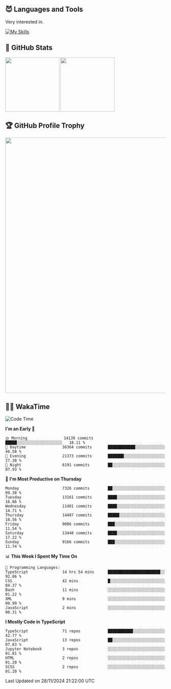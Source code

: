 <!-- # Hi there <img width="35" src="https://user-images.githubusercontent.com/50891407/148686885-0fefeb76-4cf6-473a-9e3e-889ce5513450.gif" /> I'm Yuta Ohira -->

<!-- ![alesion30](https://github.com/Alesion30/Alesion30/assets/50891407/5814fd76-9743-4cf8-89ff-b2be2fd49fb6) -->


<!--
[![Likes](https://badgen.org/img/zenn/alesion/likes?style=for-the-badge)](https://zenn.dev/alesion)
[![Followers](https://badgen.org/img/zenn/alesion/followers?style=for-the-badge)](https://zenn.dev/alesion)
[![Articles](https://badgen.org/img/zenn/alesion/articles?style=for-the-badge)](https://zenn.dev/alesion)
[![Books](https://badgen.org/img/zenn/alesion/books?style=for-the-badge)](https://zenn.dev/alesion?tab=books)
[![Scraps](https://badgen.org/img/zenn/alesion/scraps?style=for-the-badge)](https://zenn.dev/alesion?tab=scraps)

[![Contributions](https://badgen.org/img/qiita/alesion30/contributions?style=for-the-badge)](https://qiita.com/alesion30)
[![Followers](https://badgen.org/img/qiita/alesion30/followers?style=for-the-badge)](https://qiita.com/alesion30)
[![Articles](https://badgen.org/img/qiita/alesion30/articles?style=for-the-badge)](https://qiita.com/alesion30)
-->

<!-- <p align="left"> -->
  <!-- GitHub -->
<!--   <a href="https://github.com/alesion30/alesion30/">
    <img src="https://komarev.com/ghpvc/?username=alesion30" alt="alesion30" />
  </a>
  <a href="https://github.com/alesion30">
    <img height="20" src="https://img.shields.io/github/followers/alesion30?label=follow&logo=github&style=flat" />
  </a> -->
  <!-- Zenn -->
<!--   <a href="https://zenn.dev/alesion">
    <img src="https://zenn.badge.nikaera.com/s/alesion/likes?style=flat" alt="alesion likes" />
  </a>
  <a href="https://zenn.dev/alesion/articles">
    <img src="https://zenn.badge.nikaera.com/s/alesion/articles?style=flat" alt="alesion articles" />
  </a>
  <a href="https://zenn.dev/alesion/followers">
    <img src="https://zenn.badge.nikaera.com/s/alesion/followers?style=flat" alt="alesion followers" />
  </a>
  <a href="https://zenn.dev/alesion/books">
    <img src="https://zenn.badge.nikaera.com/s/alesion/books?style=flat" alt="alesion books" />
  </a>
  <a href="https://zenn.dev/alesion/scraps">
    <img src="https://zenn.badge.nikaera.com/s/alesion/scraps?style=flat" alt="alesion scraps" />
  </a> -->
  <!-- qiita -->
<!--   <a href="http://qiita.com/Alesion30">
    <img height="20" src="https://qiita-badge.apiapi.app/s/Alesion30/posts.svg" />
  </a>
    <img height="20" src="https://qiita-badge.apiapi.app/s/Alesion30/contributions.svg" />
  </a> -->
<!-- </p> -->

## 😈 Languages and Tools

Very interested in.

[![My Skills](https://skillicons.dev/icons?i=react,nextjs,typescript,flutter,firebase)](https://skillicons.dev)

<!-- I can handle a few others. -->

<!-- [![My Skills](https://skillicons.dev/icons?i=javascript,vue,nuxt,redux,electron,express,nodejs,deno,dart,python,flask,php,laravel,wordpress,go,rust,html,css,sass,tailwind,bootstrap,webpack,supabase,aws,dynamodb,mysql,figma,xd,vscode,latex)](https://skillicons.dev) -->

## 💎 GitHub Stats

<div>
  <img height="170" align="left" src="https://github-readme-stats.vercel.app/api?username=Alesion30&count_private=true&show_icons=true&title_color=81A1C1&text_color=ECEFF4&bg_color=2E3440&icon_color=D8DEE9&border_radius=10" />
  <img height="170" src="https://github-readme-stats.vercel.app/api/top-langs/?username=Alesion30&langs_count=8&layout=compact&title_color=81A1C1&text_color=ECEFF4&bg_color=2E3440&icon_color=D8DEE9&border_radius=10" />
</div>


## 🏆 GitHub Profile Trophy

<img width="800" src="https://github-profile-trophy.vercel.app/?username=Alesion30&theme=nord&no-frame=true"/>


## 🧑‍💻 WakaTime

<!--START_SECTION:waka-->
![Code Time](http://img.shields.io/badge/Code%20Time-3%2C805%20hrs%2040%20mins-blue)

**I'm an Early 🐤** 

```text
🌞 Morning                14139 commits       █████░░░░░░░░░░░░░░░░░░░░   18.11 % 
🌆 Daytime                36364 commits       ████████████░░░░░░░░░░░░░   46.58 % 
🌃 Evening                21373 commits       ███████░░░░░░░░░░░░░░░░░░   27.38 % 
🌙 Night                  6191 commits        ██░░░░░░░░░░░░░░░░░░░░░░░   07.93 % 
```
📅 **I'm Most Productive on Thursday** 

```text
Monday                   7326 commits        ██░░░░░░░░░░░░░░░░░░░░░░░   09.38 % 
Tuesday                  13161 commits       ████░░░░░░░░░░░░░░░░░░░░░   16.86 % 
Wednesday                11481 commits       ████░░░░░░░░░░░░░░░░░░░░░   14.71 % 
Thursday                 14487 commits       █████░░░░░░░░░░░░░░░░░░░░   18.56 % 
Friday                   9006 commits        ███░░░░░░░░░░░░░░░░░░░░░░   11.54 % 
Saturday                 13440 commits       ████░░░░░░░░░░░░░░░░░░░░░   17.22 % 
Sunday                   9166 commits        ███░░░░░░░░░░░░░░░░░░░░░░   11.74 % 
```


📊 **This Week I Spent My Time On** 

```text
💬 Programming Languages: 
TypeScript               14 hrs 54 mins      ███████████████████████░░   92.86 % 
CSS                      42 mins             █░░░░░░░░░░░░░░░░░░░░░░░░   04.37 % 
Bash                     11 mins             ░░░░░░░░░░░░░░░░░░░░░░░░░   01.22 % 
XML                      9 mins              ░░░░░░░░░░░░░░░░░░░░░░░░░   00.99 % 
JavaScript               2 mins              ░░░░░░░░░░░░░░░░░░░░░░░░░   00.31 % 
```

**I Mostly Code in TypeScript** 

```text
TypeScript               71 repos            ███████████░░░░░░░░░░░░░░   42.77 % 
JavaScript               13 repos            ██░░░░░░░░░░░░░░░░░░░░░░░   07.83 % 
Jupyter Notebook         3 repos             ░░░░░░░░░░░░░░░░░░░░░░░░░   01.81 % 
HTML                     2 repos             ░░░░░░░░░░░░░░░░░░░░░░░░░   01.20 % 
SCSS                     2 repos             ░░░░░░░░░░░░░░░░░░░░░░░░░   01.20 % 
```




 Last Updated on 28/11/2024 21:22:00 UTC
<!--END_SECTION:waka-->
